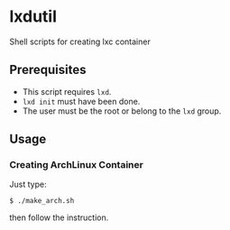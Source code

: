 # lxdutil

Shell scripts for creating lxc container

## Prerequisites

- This script requires `lxd`.
- `lxd init` must have been done.
- The user must be the root or belong to the `lxd` group.

## Usage

### Creating ArchLinux Container
Just type:
```
$ ./make_arch.sh
```
then follow the instruction.
